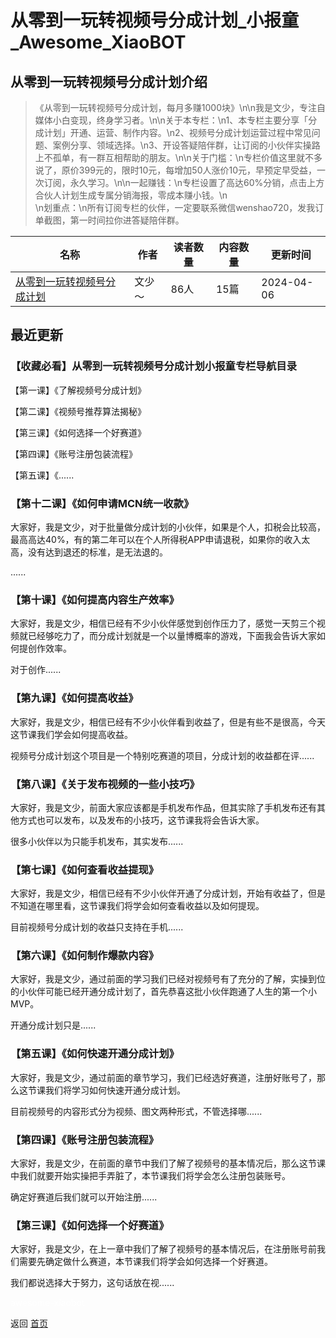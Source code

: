 # 从零到一玩转视频号分成计划_小报童_Awesome_XiaoBOT

## 从零到一玩转视频号分成计划介绍
> 《从零到一玩转视频号分成计划，每月多赚1000块》\n\n我是文少，专注自媒体小白变现，终身学习者。\n\n关于本专栏：\n1、本专栏主要分享「分成计划」开通、运营、制作内容。\n2、视频号分成计划运营过程中常见问题、案例分享、领域选择。\n3、开设答疑陪伴群，让订阅的小伙伴实操路上不孤单，有一群互相帮助的朋友。\n\n关于门槛：\n专栏价值这里就不多说了，原价399元的，限时10元，每增加50人涨价10元，早预定早受益，一次订阅，永久学习。\n\n一起赚钱：\n专栏设置了高达60%分销，点击上方合伙人计划生成专属分销海报，零成本赚小钱。\n  
\n划重点：\n所有订阅专栏的伙伴，一定要联系微信wenshao720，发我订单截图，第一时间拉你进答疑陪伴群。  
  


|名称|作者|读者数量|内容数量|更新时间|
|---|---|---|---|---|
|[从零到一玩转视频号分成计划](https://xiaobot.net/p/wenshao720?refer=0b133df9-27dc-423b-8101-639049001c13)|文少～|86人|15篇|2024-04-06|

## 最近更新
### 【收藏必看】从零到一玩转视频号分成计划小报童专栏导航目录

【第一课】《了解视频号分成计划》

【第二课】《视频号推荐算法揭秘》

【第三课】《如何选择一个好赛道》

【第四课】《账号注册包装流程》

【第五课】《......

### 【第十二课】《如何申请MCN统一收款》

大家好，我是文少，对于批量做分成计划的小伙伴，如果是个人，扣税会比较高，最高高达40%，有的第二年可以在个人所得税APP申请退税，如果你的收入太高，没有达到退还的标准，是无法退的。

......

### 【第十课】《如何提高内容生产效率》

大家好，我是文少，相信已经有不少小伙伴感觉到创作压力了，感觉一天剪三个视频就已经够吃力了，而分成计划就是一个以量博概率的游戏，下面我会告诉大家如何提创作效率。

对于创作......

### 【第九课】《如何提高收益》

大家好，我是文少，相信已经有不少小伙伴看到收益了，但是有些不是很高，今天这节课我们学会如何提高收益。

视频号分成计划这个项目是一个特别吃赛道的项目，分成计划的收益都在评......

### 【第八课】《关于发布视频的一些小技巧》

大家好，我是文少，前面大家应该都是手机发布作品，但其实除了手机发布还有其他方式也可以发布，以及发布的小技巧，这节课我将会告诉大家。

很多小伙伴以为只能手机发布，其实发布......

### 【第七课】《如何查看收益提现》

大家好，我是文少，相信已经有不少小伙伴开通了分成计划，开始有收益了，但是不知道在哪里看，这节课我们将学会如何查看收益以及如何提现。

目前视频号分成计划的收益只支持在手机......

### 【第六课】《如何制作爆款内容》

大家好，我是文少，通过前面的学习我们已经对视频号有了充分的了解，实操到位的小伙伴可能已经开通分成计划了，首先恭喜这批小伙伴跑通了人生的第一个小MVP。

开通分成计划只是......

### 【第五课】《如何快速开通分成计划》

大家好，我是文少，通过前面的章节学习，我们已经选好赛道，注册好账号了，那么这节课我们将学习如何快速开通分成计划。

目前视频号的内容形式分为视频、图文两种形式，不管选择哪......

### 【第四课】《账号注册包装流程》

大家好，我是文少，在前面的章节中我们了解了视频号的基本情况后，那么这节课中我们就要开始实操把手弄脏了，本节课我们将学会怎么注册包装账号。

确定好赛道后我们就可以开始注册......

### 【第三课】《如何选择一个好赛道》

大家好，我是文少，在上一章中我们了解了视频号的基本情况后，在注册账号前我们需要先确定做什么赛道，本节课我们将学会如何选择一个好赛道。

我们都说选择大于努力，这句话放在视......


<a href="https://github.com/Reno9527/awesome-xiaobot" style="color: white; text-decoration: none;">awesome-xiaobot</a>

返回 [首页](../README.md)
